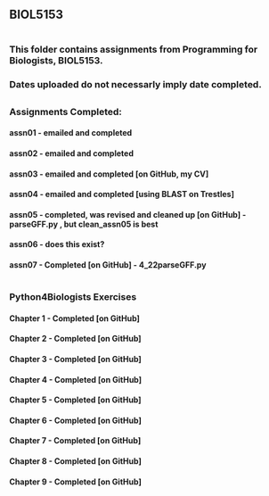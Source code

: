 ## BIOL5153
#
### This folder contains assignments from Programming for Biologists, BIOL5153. 
### Dates uploaded do not necessarly imply date completed. 
##
### Assignments Completed:
#### assn01 - emailed and completed
#### assn02 - emailed and completed
#### assn03 - emailed and completed [on GitHub, my CV]
#### assn04 - emailed and completed [using BLAST on Trestles]
#### assn05 - completed, was revised and cleaned up [on GitHub] - parseGFF.py , but clean_assn05 is best
#### assn06 - does this exist?
#### assn07 - Completed [on GitHub] - 4_22parseGFF.py
#
### Python4Biologists Exercises
#### Chapter 1 - Completed [on GitHub]
#### Chapter 2 - Completed [on GitHub]
#### Chapter 3 - Completed [on GitHub]
#### Chapter 4 - Completed [on GitHub]
#### Chapter 5 - Completed [on GitHub]
#### Chapter 6 - Completed [on GitHub]
#### Chapter 7 - Completed [on GitHub]
#### Chapter 8 - Completed [on GitHub]
#### Chapter 9 - Completed [on GitHub]
